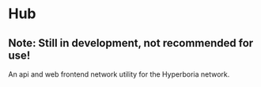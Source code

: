 # Hub

## Note: Still in development, not recommended for use!

An api and web frontend network utility for the Hyperboria network.
